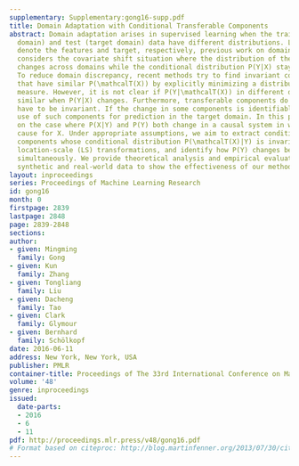 ```yaml
---
supplementary: Supplementary:gong16-supp.pdf
title: Domain Adaptation with Conditional Transferable Components
abstract: Domain adaptation arises in supervised learning when the training (source
  domain) and test (target domain) data have different distributions. Let X and Y
  denote the features and target, respectively, previous work on domain adaptation
  considers the covariate shift situation where the distribution of the features P(X)
  changes across domains while the conditional distribution P(Y|X) stays the same.
  To reduce domain discrepancy, recent methods try to find invariant components \mathcalT(X)
  that have similar P(\mathcalT(X)) by explicitly minimizing a distribution discrepancy
  measure. However, it is not clear if P(Y|\mathcalT(X)) in different domains is also
  similar when P(Y|X) changes. Furthermore, transferable components do not necessarily
  have to be invariant. If the change in some components is identifiable, we can make
  use of such components for prediction in the target domain. In this paper, we focus
  on the case where P(X|Y) and P(Y) both change in a causal system in which Y is the
  cause for X. Under appropriate assumptions, we aim to extract conditional transferable
  components whose conditional distribution P(\mathcalT(X)|Y) is invariant after proper
  location-scale (LS) transformations, and identify how P(Y) changes between domains
  simultaneously. We provide theoretical analysis and empirical evaluation on both
  synthetic and real-world data to show the effectiveness of our method.
layout: inproceedings
series: Proceedings of Machine Learning Research
id: gong16
month: 0
firstpage: 2839
lastpage: 2848
page: 2839-2848
sections: 
author:
- given: Mingming
  family: Gong
- given: Kun
  family: Zhang
- given: Tongliang
  family: Liu
- given: Dacheng
  family: Tao
- given: Clark
  family: Glymour
- given: Bernhard
  family: Schölkopf
date: 2016-06-11
address: New York, New York, USA
publisher: PMLR
container-title: Proceedings of The 33rd International Conference on Machine Learning
volume: '48'
genre: inproceedings
issued:
  date-parts:
  - 2016
  - 6
  - 11
pdf: http://proceedings.mlr.press/v48/gong16.pdf
# Format based on citeproc: http://blog.martinfenner.org/2013/07/30/citeproc-yaml-for-bibliographies/
---
```

